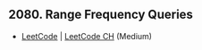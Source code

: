 ## 2080. Range Frequency Queries

-  [LeetCode](https://leetcode.com/problems/range-frequency-queries/) | [LeetCode CH](https://leetcode.cn/problems/range-frequency-queries/) (Medium)
